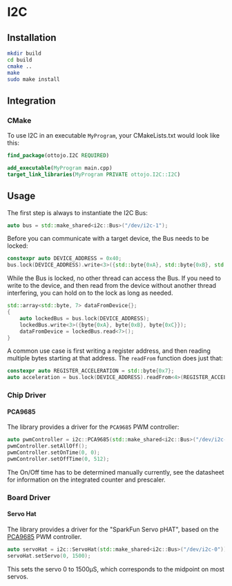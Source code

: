 # I2C

## Installation
```bash
mkdir build
cd build
cmake ..
make
sudo make install
```

## Integration
### CMake
To use I2C in an executable `MyProgram`, your CMakeLists.txt would look like this:
```cmake
find_package(ottojo.I2C REQUIRED)

add_executable(MyProgram main.cpp)
target_link_libraries(MyProgram PRIVATE ottojo.I2C::I2C)
```

## Usage
The first step is always to instantiate the I2C Bus:
```c++
auto bus = std::make_shared<i2c::Bus>("/dev/i2c-1");
```

Before you can communicate with a target device, the Bus needs to be locked:
```c++
constexpr auto DEVICE_ADDRESS = 0x40;
bus.lock(DEVICE_ADDRESS).write<3>({std::byte{0xA}, std::byte{0xB}, std::byte{0xC}});
```

While the Bus is locked, no other thread can access the Bus.
If you need to write to the device, and then read from the device without another
thread interfering,
you can hold on to the lock as long as needed.
```c++
std::array<std::byte, 7> dataFromDevice{};
{
    auto lockedBus = bus.lock(DEVICE_ADDRESS);
    lockedBus.write<3>({byte{0xA}, byte{0xB}, byte{0xC}});
    dataFromDevice = lockedBus.read<7>();
}
```

A common use case is first writing a register address, and then reading multiple
bytes starting at that address.
The `readFrom` function does just that:
```c++
constexpr auto REGISTER_ACCELERATION = std::byte{0x7};
auto acceleration = bus.lock(DEVICE_ADDRESS).readFrom<4>(REGISTER_ACCELERATION);
```


### Chip Driver
#### PCA9685
The library provides a driver for the `PCA9685` PWM controller:
```c++
auto pwmController = i2c::PCA9685(std::make_shared<i2c::Bus>("/dev/i2c-0"));
pwmController.setAllOff();
pwmController.setOnTime(0, 0);
pwmController.setOffTime(0, 512);
```
The On/Off time has to be determined manually currently, see the datasheet for
information on the integrated counter and prescaler.

### Board Driver
#### Servo Hat
The library provides a driver for the "SparkFun Servo pHAT", based on the [PCA9685](#pca9685)
PWM controller.
```c++
auto servoHat = i2c::ServoHat(std::make_shared<i2c::Bus>("/dev/i2c-0"));
servoHat.setServo(0, 1500);
```
This sets the servo 0 to 1500µS, which corresponds to the midpoint on most servos.
